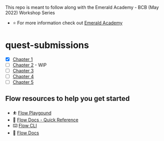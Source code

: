 This repo is meant to follow along with the Emerald Academy - BCB (May 2022) Workshop Series
- :star: For more information check out [Emerald Academy](https://academy.ecdao.org/)

# quest-submissions
- [x] [Chapter 1](chapter-1/README.md)
- [ ] [Chapter 2](chapter-2/README.md) - WIP
- [ ] [Chapter 3](chapter-3.md)
- [ ] [Chapter 4](chapter-4.md)
- [ ] [Chapter 5](chapter-5.md)

## Flow resources to help you get started
- :bouncing_ball_person: [Flow Playgound](https://play.onflow.org)
- 📄 [Flow Docs - Quick Reference](https://docs.onflow.org/fcl/reference/api/)
- :keyboard: [Flow CLI](https://docs.onflow.org/flow-cli/)
- :notebook: [Flow Docs](https://docs.onflow.org/)
